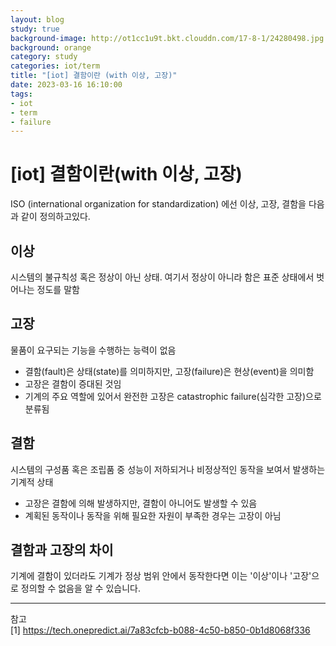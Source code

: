 ```yaml
---
layout: blog
study: true
background-image: http://ot1cc1u9t.bkt.clouddn.com/17-8-1/24280498.jpg
background: orange
category: study
categories: iot/term
title: "[iot] 결함이란 (with 이상, 고장)"
date: 2023-03-16 16:10:00
tags:
- iot
- term
- failure
---
```


# [iot] 결함이란(with 이상, 고장)
ISO (international organization for standardization) 에선 이상, 고장, 결함을 다음과 같이 정의하고있다.

## 이상
시스템의 불규칙성 혹은 정상이 아닌 상태. 여기서 정상이 아니라 함은 표준 상태에서 벗어나는 정도를 말함

## 고장
물품이 요구되는 기능을 수행하는 능력이 없음
- 결함(fault)은 상태(state)를 의미하지만, 고장(failure)은 현상(event)을 의미함
- 고장은 결함이 증대된 것임
- 기계의 주요 역할에 있어서 완전한 고장은 catastrophic failure(심각한 고장)으로 분류됨

## 결함
시스템의 구성품 혹은 조립품 중 성능이 저하되거나 비정상적인 동작을 보여서 발생하는 기계적 상태
- 고장은 결함에 의해 발생하지만, 결함이 아니어도 발생할 수 있음
- 계획된 동작이나 동작을 위해 필요한 자원이 부족한 경우는 고장이 아님

## 결함과 고장의 차이
기계에 결함이 있더라도 기계가 정상 범위 안에서 동작한다면 이는 '이상'이나 '고장'으로 정의할 수 없음을 알 수 있습니다.

  
---  
참고  
[1] https://tech.onepredict.ai/7a83cfcb-b088-4c50-b850-0b1d8068f336
